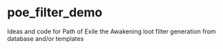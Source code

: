 # poe_filter_demo
Ideas and code for Path of Exile the Awakening loot filter generation from database and/or templates
